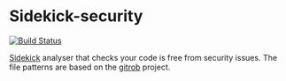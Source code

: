 # Sidekick-security

[![Build Status](https://travis-ci.org/sidekickcode/sidekick-security.svg?branch=master)](https://travis-ci.org/sidekickcode/sidekick-security)

[Sidekick](https://sidekickcode.com) analyser that checks your code is free from security issues. The file patterns are based on the [gitrob](https://github.com/michenriksen/gitrob) project.
